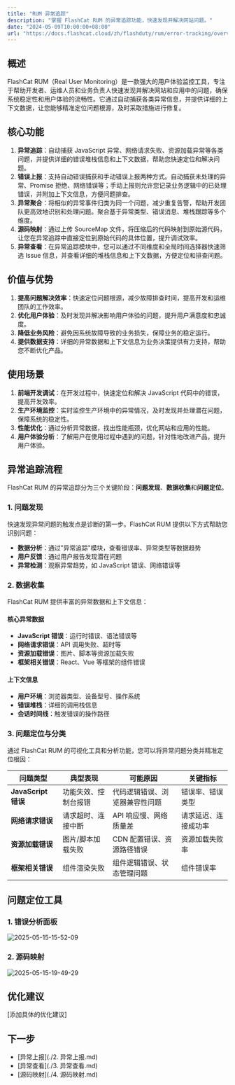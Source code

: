 ```yaml
---
title: "RUM 异常追踪"
description: "掌握 FlashCat RUM 的异常追踪功能，快速发现并解决网站问题。"
date: "2024-05-09T10:00:00+08:00"
url: "https://docs.flashcat.cloud/zh/flashduty/rum/error-tracking/overview"
---
```


## 概述

FlashCat RUM（Real User Monitoring）是一款强大的用户体验监控工具，专注于帮助开发者、运维人员和业务负责人快速发现并解决网站和应用中的问题，确保系统稳定性和用户体验的流畅性。它通过自动捕获各类异常信息，并提供详细的上下文数据，让您能够精准定位问题根源，及时采取措施进行修复。

## 核心功能

1. **异常追踪**：自动捕获 JavaScript 异常、网络请求失败、资源加载异常等各类问题，并提供详细的错误堆栈信息和上下文数据，帮助您快速定位和解决问题。
2. **错误上报**：支持自动错误捕获和手动错误上报两种方式。自动捕获未处理的异常、Promise 拒绝、网络错误等；手动上报则允许您记录业务逻辑中的已处理错误，并附加上下文信息，方便问题排查。
3. **异常聚合**：将相似的异常事件归类为同一个问题，减少重复告警，帮助开发团队更高效地识别和处理问题。聚合基于异常类型、错误消息、堆栈跟踪等多个维度。
4. **源码映射**：通过上传 SourceMap 文件，将压缩后的代码映射到原始源代码，让您在异常追踪中直接定位到原始代码的具体位置，提升调试效率。
5. **异常查看**：在异常追踪模块中，您可以通过不同维度和全局时间选择器快速筛选 Issue 信息，并查看详细的堆栈信息和上下文数据，方便定位和排查问题。

## 价值与优势

1. **提高问题解决效率**：快速定位问题根源，减少故障排查时间，提高开发和运维团队的工作效率。
2. **优化用户体验**：及时发现并解决影响用户体验的问题，提升用户满意度和忠诚度。
3. **降低业务风险**：避免因系统故障导致的业务损失，保障业务的稳定运行。
4. **提供数据支持**：详细的异常数据和上下文信息为业务决策提供有力支持，帮助您不断优化产品。

## 使用场景

1. **前端开发调试**：在开发过程中，快速定位和解决 JavaScript 代码中的错误，提高开发效率。
2. **生产环境监控**：实时监控生产环境中的异常情况，及时发现并处理潜在问题，保障系统的稳定性。
3. **性能优化**：通过分析异常数据，找出性能瓶颈，优化网站和应用的性能。
4. **用户体验分析**：了解用户在使用过程中遇到的问题，针对性地改进产品，提升用户体验。

## 异常追踪流程

FlashCat RUM 的异常追踪分为三个关键阶段：**问题发现**、**数据收集**和**问题定位**。

### 1. 问题发现

快速发现异常问题的触发点是诊断的第一步。FlashCat RUM 提供以下方式帮助您识别问题：

- **数据分析**：通过"异常追踪"模块，查看错误率、异常类型等数据趋势
- **用户反馈**：通过用户报告发现潜在问题
- **异常检测**：观察异常趋势，如 JavaScript 错误、网络错误等

### 2. 数据收集

FlashCat RUM 提供丰富的异常数据和上下文信息：

#### 核心异常数据

- **JavaScript 错误**：运行时错误、语法错误等
- **网络请求错误**：API 调用失败、超时等
- **资源加载错误**：图片、脚本等资源加载失败
- **框架相关错误**：React、Vue 等框架的组件错误

#### 上下文信息

- **用户环境**：浏览器类型、设备型号、操作系统
- **错误堆栈**：详细的调用栈信息
- **会话时间线**：触发错误的操作路径

### 3. 问题定位与分类

通过 FlashCat RUM 的可视化工具和分析功能，您可以将异常问题分类并精准定位根因：

| 问题类型            | 典型表现             | 可能原因                       | 关键指标             |
| ------------------- | -------------------- | ------------------------------ | -------------------- |
| **JavaScript 错误** | 功能失效、控制台报错 | 代码逻辑错误、浏览器兼容性问题 | 错误率、错误类型     |
| **网络请求错误**    | 请求超时、连接中断   | API 响应慢、网络质量差         | 请求延迟、连接成功率 |
| **资源加载错误**    | 图片/脚本加载失败    | CDN 配置错误、资源路径错误     | 资源加载失败率       |
| **框架相关错误**    | 组件渲染失败         | 组件逻辑错误、状态管理问题     | 组件错误率           |

## 问题定位工具

### 1. 错误分析面板

![2025-05-15-15-52-09](https://docs-cdn.flashcat.cloud/imges/png/7eaffcd3d631d03ffb553f8956ff94ac.png)

### 2. 源码映射

![2025-05-15-19-49-29](https://docs-cdn.flashcat.cloud/imges/png/551f3fdc7eef25ac2888f71db87b9f69.png)

## 优化建议

[添加具体的优化建议]

## 下一步

- [异常上报](./2. 异常上报.md)
- [异常查看](./3. 异常查看.md)
- [源码映射](./4. 源码映射.md)
